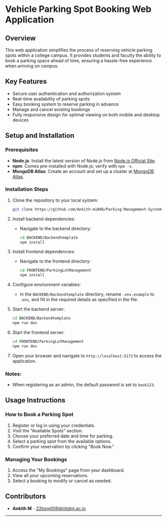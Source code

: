 

# Vehicle Parking Spot Booking Web Application

## Overview
This web application simplifies the process of reserving vehicle parking spots within a college campus. It provides students and faculty the ability to book a parking space ahead of time, ensuring a hassle-free experience when arriving on campus.

## Key Features
- Secure user authentication and authorization system
- Real-time availability of parking spots
- Easy booking system to reserve parking in advance
- Manage and cancel existing bookings
- Fully responsive design for optimal viewing on both mobile and desktop devices

## Setup and Installation

### Prerequisites
- **Node.js**: Install the latest version of Node.js from [Node.js Official Site](https://nodejs.org/).
- **npm**: Comes pre-installed with Node.js; verify with `npm -v`.
- **MongoDB Atlas**: Create an account and set up a cluster at [MongoDB Atlas](https://www.mongodb.com/cloud/atlas).

### Installation Steps
1. Clone the repository to your local system:
   ```bash
   git clone https://github.com/Ankith-m1006/Parking-Management-System.git
   ```

2. Install backend dependencies:
   - Navigate to the backend directory:
     ```bash
     cd BACKEND/Backendtemplate
     npm install
     ```

3. Install frontend dependencies:
   - Navigate to the frontend directory:
     ```bash
     cd FRONTEND/ParkingLotManagement
     npm install
     ```

4. Configure environment variables:
   - In the `BACKEND/Backendtemplate` directory, rename `.env.example` to `.env`, and fill in the required details as specified in the file.

5. Start the backend server:
   ```bash
   cd BACKEND/Backendtemplate
   npm run dev
   ```

6. Start the frontend server:
   ```bash
   cd FRONTEND/ParkingLotManagement
   npm run dev
   ```

7. Open your browser and navigate to `http://localhost:5173` to access the application.

### Notes:
- When registering as an admin, the default password is set to `book123`.

## Usage Instructions

### How to Book a Parking Spot
1. Register or log in using your credentials.
2. Visit the "Available Spots" section.
3. Choose your preferred date and time for parking.
4. Select a parking spot from the available options.
5. Confirm your reservation by clicking "Book Now."

### Managing Your Bookings
1. Access the "My Bookings" page from your dashboard.
2. View all your upcoming reservations.
3. Select a booking to modify or cancel as needed.

## Contributors
- **Ankith M** - 22bsm006@iiitdmj.ac.in


--- 

